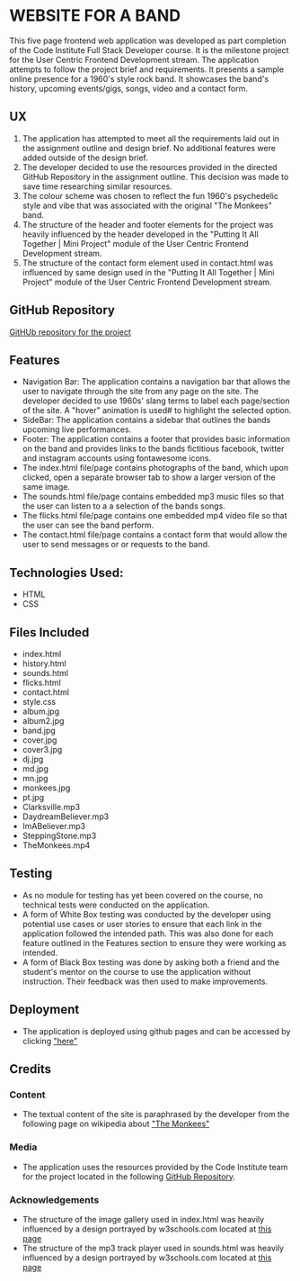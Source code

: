 # WEBSITE FOR A BAND
This five page frontend web application was developed as part completion of the 
Code Institute Full Stack Developer course. It is the milestone project for the 
User Centric Frontend Development stream. The application attempts to follow the
project brief and requirements. It presents a sample online presence for a 1960's
style rock band. It showcases the band's history, upcoming events/gigs, songs, 
video and a contact form.


## UX
1. The application has attempted to meet all the requirements laid out in the 
assignment outline and design brief. No additional features were added outside of
the design brief.
2. The developer decided to use the resources provided in the directed GitHub Repository 
in the assignment outline. This decision was made to save time researching similar resources.
3. The colour scheme was chosen to reflect the fun 1960's psychedelic style and vibe
that was associated with the original "The Monkees" band.
4. The structure of the header and footer elements for the project was heavily 
influenced by the header developed in the "Putting It All Together | Mini Project" 
module of the User Centric Frontend Development stream.
5. The structure of the contact form element used in contact.html was influenced
by same design used in the "Putting It All Together | Mini Project" module of the
User Centric Frontend Development stream.

## GitHub Repository 
[GitHUb repository for the project](https://github.com/KikiDow/User-centric-project)

## Features
* Navigation Bar: The application contains a navigation bar that allows the user to 
navigate through the site from any page on the site. The developer decided to use 
1960s' slang terms to label each page/section of the site. A "hover" animation is used#
to highlight the selected option.
* SideBar: The application contains a sidebar that outlines the bands upcoming live
performances.
* Footer: The application contains a footer that provides basic information on the band
and provides links to the bands fictitious facebook, twitter and instagram accounts using 
fontawesome icons.
* The index.html file/page contains photographs of the band, which upon clicked, open a separate
browser tab to show a larger version of the same image.
* The sounds.html file/page contains embedded mp3 music files so that the user can listen to a
a selection of the bands songs.
* The flicks.html file/page contains one embedded mp4 video file so that the user can see the band
perform.
* The contact.html file/page contains a contact form that would allow the user to send messages or
or requests to the band.

## Technologies Used:
- HTML
- CSS

## Files Included
- index.html
- history.html
- sounds.html
- flicks.html 
- contact.html 
- style.css 
- album.jpg
- album2.jpg 
- band.jpg 
- cover.jpg 
- cover3.jpg
- dj.jpg
- md.jpg
- mn.jpg
- monkees.jpg
- pt.jpg
- Clarksville.mp3
- DaydreamBeliever.mp3
- ImABeliever.mp3
- SteppingStone.mp3
- TheMonkees.mp4

## Testing
* As no module for testing has yet been covered on the course, no technical tests were 
conducted on the application.
* A form of White Box testing was conducted by the developer using potential use cases or
user stories to ensure that each link in the application followed the intended path. This
was also done for each feature outlined in the Features section to ensure they were working 
as intended.
* A form of Black Box testing was done by asking both a friend and the student's mentor
on the course to use the application without instruction. Their feedback was then used 
to make improvements.

## Deployment
* The application is deployed using github pages and can be accessed by clicking 
["here"](link)


## Credits

### Content
* The textual content of the site is paraphrased by the developer from the following page 
on wikipedia about ["The Monkees"](https://en.wikipedia.org/wiki/The_Monkees)


### Media
* The application uses the resources provided by the Code Institute team for the 
project located in the following [GitHub Repository](https://github.com/Code-Institute-Org/project-assets).

### Acknowledgements
* The structure of the image gallery used in index.html was heavily influenced 
by a design portrayed by w3schools.com located at [this page](https://www.w3schools.com/css/css_image_gallery.asp)
* The structure of the mp3 track player used in sounds.html was heavily influenced
by a design portrayed by w3schools.com located at [this page](https://www.w3schools.com/html/html5_audio.asp)




